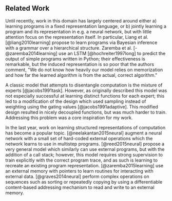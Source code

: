 ## Related Work

Until recently, work in this domain has largely centered around either a) learning programs in a fixed representation language, or b) jointly learning a program and its representation in e.g. a neural network, but with little attention focus on the representation itself. In particular, Liang et al. [@liang2010learning] propose to learn programs via Bayesian inference with a grammar over a hierarchical structure. Zaremba et al. [-@zaremba2014learning] use an LSTM [@hochreiter1997long] to predict the output of simple programs written in Python; their effectiveness is remarkable, but the induced representation is so poor that the authors comment, "We do not know how heavily our model relies on memorization and how far the learned algorithm is from the actual, correct algorithm."

A classic model that attempts to disentangle computation is the mixture of experts [@jacobs1991task]. However, as originally described this model was not especially successful at learning distinct functions for each expert; this led to a modification of the design which used sampling instead of weighting using the gating values [@jacobs1991adaptive]. This modified design resulted in nicely decoupled functions, but was much harder to train. Addressing this problem was a core inspiration for my work.

In the last year, work on learning structured representations of computation has become a popular topic. [@neelakantan2015neural] augment a neural network with a small set of hard-coded external operations which the network learns to use in multistep programs. [@reed2015neural] propose a very general model which similarly can use external programs, but with the addition of a call stack; however, this model requires strong supervision to train explicitly with the correct program trace, and as such is learning to recreate an existing program representation. [@zaremba2015learning] use an external memory with pointers to learn routines for interacting with external data. [@graves2014neural] perform complex operations on sequences such as sorting or repeatedly copying by using a differentiable content-based addressing mechanism to read and write to an external memory.
